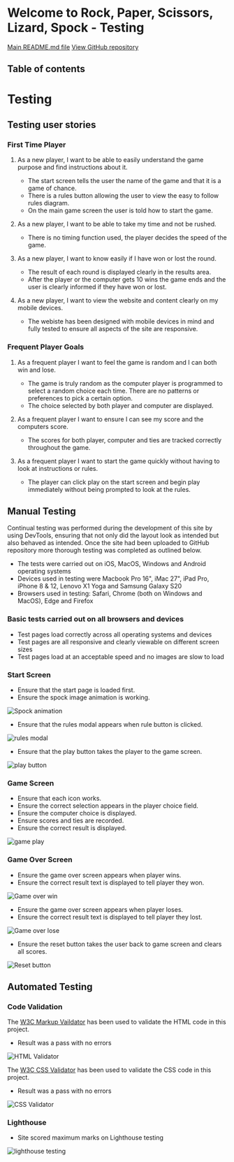 # Welcome to Rock, Paper, Scissors, Lizard, Spock - Testing

[Main README.md file](/TESTING.MD)
[View GitHub repository](https://github.com/AdamT84/rock-paper-scissors-lizard-spock/)

## Table of contents


# Testing

## Testing user stories

### First Time Player

1. As a new player, I want to be able to easily understand the game purpose and find instructions about it.
    - The start screen tells the user the name of the game and that it is a game of chance.
    - There is a rules button allowing the user to view the easy to follow rules diagram.
    - On the main game screen the user is told how to start the game.

2. As a new player, I want to be able to take my time and not be rushed.
    - There is no timing function used, the player decides the speed of the game.

3. As a new player, I want to know easily if I have won or lost the round.
    - The result of each round is displayed clearly in the results area. 
    - After the player or the computer gets 10 wins the game ends and the user is clearly informed if they have won or lost.

4. As a new player, I want to view the website and content clearly on my mobile devices. 
    - The webiste has been designed with mobile devices in mind and fully tested to ensure all aspects of the site are responsive. 

### Frequent Player Goals

1. As a frequent player I want to feel the game is random and I can both win and lose.
    - The game is truly random as the computer player is programmed to select a random choice each time. There are no patterns or preferences to pick a certain option.
    - The choice selected by both player and computer are displayed.

2. As a frequent player I want to ensure I can see my score and the computers score.
    - The scores for both player, computer and ties are tracked correctly throughout the game.

3. As a frequent player I want to start the game quickly without having to look at instructions or rules.
    - The player can click play on the start screen and begin play immediately without being prompted to look at the rules.


## Manual Testing

Continual testing was performed during the development of this site by using DevTools, ensuring that not only did the layout look as intended but also behaved as intended. Once the site had been uploaded to GitHub repository more thorough testing was completed as outlined below.

- The tests were carried out on iOS, MacOS, Windows and Android operating systems
- Devices used in testing were Macbook Pro 16", iMac 27", iPad Pro, iPhone 8 & 12, Lenovo X1 Yoga and Samsung Galaxy S20
- Browsers used in testing: Safari, Chrome (both on Windows and MacOS), Edge and Firefox

### Basic tests carried out on all browsers and devices

- Test pages load correctly across all operating systems and devices
- Test pages are all responsive and clearly viewable on different screen sizes
- Test pages load at an acceptable speed and no images are slow to load

### Start Screen

- Ensure that the start page is loaded first.
- Ensure the spock image animation is working.

![Spock animation](/screenshots/gifs/spock-animation.gif)

- Ensure that the rules modal appears when rule button is clicked.

![rules modal](/screenshots/gifs/rules-modal.gif)

- Ensure that the play button takes the player to the game screen.

![play button](/screenshots/gifs/play-button.gif)

### Game Screen

- Ensure that each icon works.
- Ensure the correct selection appears in the player choice field.
- Ensure the computer choice is displayed.
- Ensure scores and ties are recorded.
- Ensure the correct result is displayed.

![game play](/screenshots/gifs/game-play.gif)

### Game Over Screen

- Ensure the game over screen appears when player wins.
- Ensure the correct result text is displayed to tell player they won.

![Game over win](/screenshots/gifs/game-over-win.gif)

- Ensure the game over screen appears when player loses.
- Ensure the correct result text is displayed to tell player they lost.

![Game over lose](/screenshots/gifs/game-over-lose.gif)

- Ensure the reset button takes the user back to game screen and clears all scores.

![Reset button](/screenshots/gifs/reset-button.gif)


## Automated Testing

### Code Validation

The [W3C Markup Vaildator](https://validator.w3.org/) has been used to validate the HTML code in this project.

- Result was a pass with no errors

![HTML Validator](/screenshots/html-check.png)

The [W3C CSS Validator](https://jigsaw.w3.org/css-validator/) has been used to validate the CSS code in this project.

- Result was a pass with no errors

![CSS Validator](/screenshots/css-check.png)

### Lighthouse

- Site scored maximum marks on Lighthouse testing

![lighthouse testing](/screenshots/lighthouse.png)




